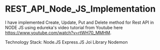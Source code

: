 # REST_API_Node_JS_Implementation

I have implemented Create, Update, Put and Delete method for Rest API in NODE JS using edureka's video tutorial from Youtube here
https://www.youtube.com/watch?v=rtWH70_MMHM.

Technology Stack:
Node.JS
Express.JS
Joi Library
Nodemon


